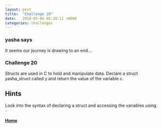 ```yaml
---
layout: post
title:  "Challenge 20"
date:   2018-05-06 05:20:11 +0000
categories: challenges
---
```


### yasha says

It seems our journey is drawing to an end...

### Challenge 20
Structs are used in C to hold and manipulate data. Declare a struct yasha_struct called y and return the value of the variable c.

## Hints
Look into the syntax of declaring a struct and accessing the variables using `.`


#### [Home](/challenges)
